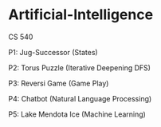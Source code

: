 # Artificial-Intelligence
CS 540

P1: Jug-Successor (States)

P2: Torus Puzzle (Iterative Deepening DFS)

P3: Reversi Game (Game Play)

P4: Chatbot (Natural Language Processing)

P5: Lake Mendota Ice (Machine Learning)
